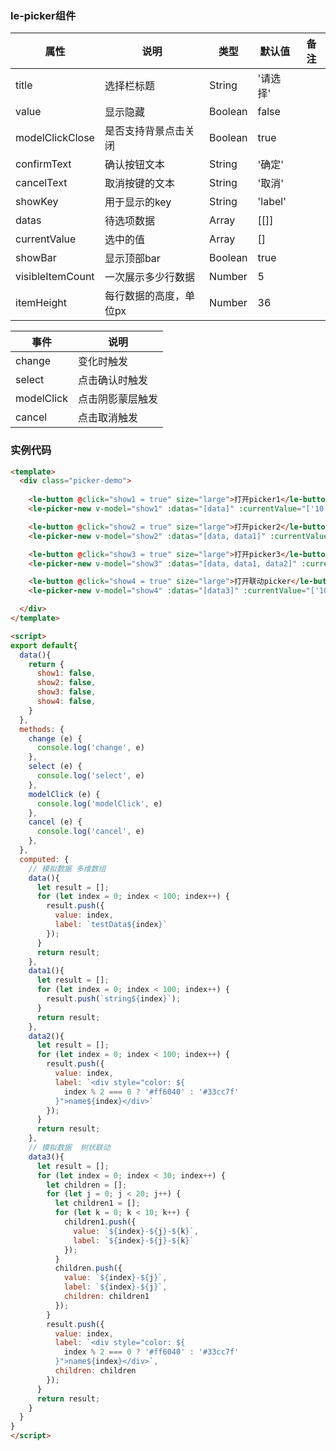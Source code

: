 ### le-picker组件

| 属性             | 说明                  | 类型    | 默认值   | 备注 |
|------------------|---------------------|---------|----------|------|
| title            | 选择栏标题            | String  | '请选择' |      |
| value            | 显示隐藏              | Boolean | false    |      |
| modelClickClose  | 是否支持背景点击关闭  | Boolean | true     |      |
| confirmText      | 确认按钮文本          | String  | '确定'   |      |
| cancelText       | 取消按键的文本        | String  | '取消'   |      |
| showKey          | 用于显示的key         | String  | 'label'  |      |
| datas            | 待选项数据            | Array   | [[]]       |      |
| currentValue     | 选中的值              | Array   | []       |      |
| showBar          | 显示顶部bar           | Boolean | true     |      |
| visibleItemCount | 一次展示多少行数据    | Number  | 5        |      |
| itemHeight       | 每行数据的高度，单位px | Number  | 36       |      |


| 事件       | 说明             |
|------------|----------------|
| change     | 变化时触发       |
| select     | 点击确认时触发   |
| modelClick | 点击阴影蒙层触发 |
| cancel     | 点击取消触发     |


### 实例代码

```html
<template>
  <div class="picker-demo">
    
    <le-button @click="show1 = true" size="large">打开picker1</le-button>
    <le-picker-new v-model="show1" :datas="[data]" :currentValue="['10']" :modelClickClose="false" @change="change" @select="select" @cancel="cancel" />

    <le-button @click="show2 = true" size="large">打开picker2</le-button>
    <le-picker-new v-model="show2" :datas="[data, data1]" :currentValue="['10', 'string20']" :modelClickClose="false" @change="change" @select="select" @modelClick="modelClick" @cancel="cancel" />

    <le-button @click="show3 = true" size="large">打开picker3</le-button>
    <le-picker-new v-model="show3" :datas="[data, data1, data2]" :currentValue="['10', 'string20', '11']" :modelClickClose="false" @change="change" @select="select" @cancel="cancel" />

    <le-button @click="show4 = true" size="large">打开联动picker</le-button>
    <le-picker-new v-model="show4" :datas="[data3]" :currentValue="['10', '10-2', '10-2-3']" :modelClickClose="false" @change="change" @select="select" @modelClick="modelClick" @cancel="cancel" />

  </div>
</template>

<script>
export default{
  data(){
    return {
      show1: false,
      show2: false,
      show3: false,
      show4: false,
    }
  },
  methods: {
    change (e) {
      console.log('change', e)
    },
    select (e) {
      console.log('select', e)  
    },
    modelClick (e) {
      console.log('modelClick', e)  
    },
    cancel (e) {
      console.log('cancel', e)  
    },
  },
  computed: {
    // 模拟数据 多维数组
    data(){
      let result = [];
      for (let index = 0; index < 100; index++) {
        result.push({
          value: index,
          label: `testData${index}`
        });
      }
      return result;
    },
    data1(){
      let result = [];
      for (let index = 0; index < 100; index++) {
        result.push(`string${index}`);
      }
      return result;
    },
    data2(){
      let result = [];
      for (let index = 0; index < 100; index++) {
        result.push({
          value: index,
          label: `<div style="color: ${
            index % 2 === 0 ? '#ff6040' : '#33cc7f'
          }">name${index}</div>`
        });
      }
      return result;
    },
    // 模拟数据  树状联动
    data3(){
      let result = [];
      for (let index = 0; index < 30; index++) {
        let children = [];
        for (let j = 0; j < 20; j++) {
          let children1 = [];
          for (let k = 0; k < 10; k++) {
            children1.push({
              value: `${index}-${j}-${k}`,
              label: `${index}-${j}-${k}`
            });
          }
          children.push({
            value: `${index}-${j}`,
            label: `${index}-${j}`,
            children: children1
          });
        }
        result.push({
          value: index,
          label: `<div style="color: ${
            index % 2 === 0 ? '#ff6040' : '#33cc7f'
          }">name${index}</div>`,
          children: children
        });
      }
      return result;
    }
  }
}
</script>
```